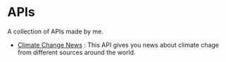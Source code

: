 # APIs
A collection of APIs made by me.

<ul>
  <li><a href="https://rapidapi.com/kunal99356@gmail.com/api/climate-news-live/" target="_blank">Climate Change News</a> : This API gives you news about climate chage from different sources around the world.</li>
  </ul>
